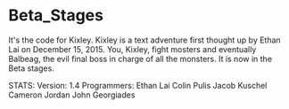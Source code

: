 # Beta_Stages
It's the code for Kixley. Kixley is a text adventure first thought up by Ethan Lai on December 15, 2015. You, Kixley, fight mosters and eventually Balbeag, the evil final boss in charge of all the monsters. It is now in the Beta stages.

STATS:
Version: 1.4
Programmers:
Ethan Lai
Colin Pulis
Jacob Kuschel
Cameron Jordan
John Georgiades 
